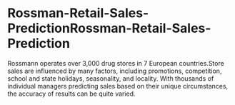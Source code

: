 # Rossman-Retail-Sales-PredictionRossman-Retail-Sales-Prediction
Rossmann operates over 3,000 drug stores in 7 European countries.Store sales are influenced by many factors, including promotions, competition, school and state holidays, seasonality, and locality. With thousands of individual managers predicting sales based on their unique circumstances, the accuracy of results can be quite varied.
